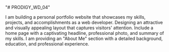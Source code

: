 "# PRODIGY_WD_04" 

I am building a personal portfolio website that showcases my skills, projects, and accomplishments as a web developer. Designing an attractive and visually appealing layout that captures visitors' attention. Include a home page with a captivating headline, professional photo, and summary of my skills. I am providing an "About Me" section with a detailed background, education, and professional experience.
